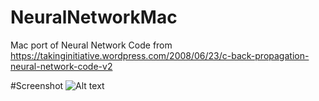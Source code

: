 # NeuralNetworkMac
Mac port of Neural Network Code from https://takinginitiative.wordpress.com/2008/06/23/c-back-propagation-neural-network-code-v2

#Screenshot
![Alt text](/<screenshots>/screenshots/screenshot1.jpg?raw=true "Mac app screenshot")
